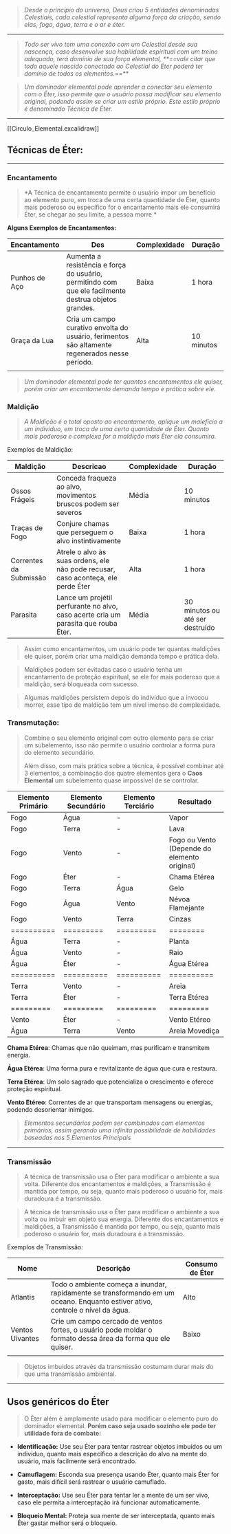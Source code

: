 > *Desde o princípio do universo, Deus criou 5 entidades denominadas Celestiais, cada celestial representa alguma força da criação, sendo elas, fogo, água, terra e o ar e éter.*
---
> *Todo ser vivo tem uma conexão com um Celestial desde sua nascença, caso desenvolve sua habilidade espiritual com um treino adequado, terá domínio de sua força elemental, **==vale citar que todo aquele nascido conectado ao Celestial do Éter poderá ter domínio de todos os elementos.*==**

> *Um dominador elemental pode aprender a conectar seu elemento com o Éter, isso permite que o usuário possa modificar seu elemento original, podendo assim se criar um estilo próprio. Este estilo próprio é denominado Técnica de Éter.*
---
   [[Circulo_Elemental.excalidraw]]
## Técnicas de Éter:
---
### Encantamento

> *A Técnica de encantamento permite o usuário impor um benefício ao elemento puro, em troca de uma certa quantidade de Éter, quanto mais poderoso ou específico for o encantamento mais ele consumirá Éter, se chegar ao seu limite, a pessoa morre *

**Alguns Exemplos de Encantamentos:**

| Encantamento  | Des                                                                                                  | Complexidade | Duração    |
| ------------- | ---------------------------------------------------------------------------------------------------- | ------------ | ---------- |
| Punhos de Aço | Aumenta a resistência e força do usuário, permitindo com que ele facilmente destrua objetos grandes. | Baixa        | 1 hora     |
| Graça da Lua  | Cria um campo curativo envolta do usuário, ferimentos são altamente regenerados nesse período.       | Alta         | 10 minutos |
|               |                                                                                                      |              |            |
> *Um dominador elemental pode ter quantos encantamentos ele quiser, porém criar um encantamento demanda tempo e prática sobre ele.*


### Maldição

> *A Maldição é o total oposto ao encantamento, aplique um malefício a um indivíduo, em troca de uma certa quantidade de Éter. Quanto mais poderosa e complexa for a maldição mais Éter ela consumira.*

Exemplos de Maldição:


| Maldição               | Descricao                                                                          | Complexidade | Duração                         |
| ---------------------- | ---------------------------------------------------------------------------------- | ------------ | ------------------------------- |
| Ossos Frágeis          | Conceda fraqueza ao alvo, movimentos bruscos podem ser severos                     | Média        | 10 minutos                      |
| Traças de Fogo         | Conjure chamas que perseguem o alvo instintivamente                                | Baixa        | 1 hora                          |
| Correntes da Submissão | Atrele o alvo às suas ordens, ele não pode recusar, caso aconteça, ele perde Éter  | Alta         | 1 hora                          |
| Parasita               | Lance um projétil perfurante no alvo, caso acerte cria um parasita que rouba Éter. | Média        | 30 minutos ou até ser destruído |
> Assim como encantamentos, um usuário pode ter quantas maldições ele quiser, porém criar uma maldição demanda tempo e prática dela.

> Maldições podem ser evitadas caso o usuário tenha um encantamento de proteção espiritual, se ele for mais poderoso que a maldição, será bloqueada com sucesso.

> Algumas maldições persistem depois do indivíduo que a invocou morrer, esse tipo de maldição tem um nível imenso de complexidade.

### Transmutação: 

> Combine o seu elemento original com outro elemento para se criar um subelemento, isso não permite o usuário controlar a forma pura do elemento secundário. 
> 
> Além disso, com mais prática sobre a técnica, é possível combinar até 3 elementos, a combinação dos quatro elementos gera o **Caos Elemental** um subelemento quase impossível de se controlar.

| Elemento Primário | Elemento Secundário | Elemento Terciário | Resultado                                    |
| ----------------- | ------------------- | ------------------ | -------------------------------------------- |
| Fogo              | Água                | -                  | Vapor                                        |
| Fogo              | Terra               | -                  | Lava                                         |
| Fogo              | Vento               | -                  | Fogo ou Vento (Depende do elemento original) |
| Fogo              | Éter                | -                  | Chama Etérea                                 |
| Fogo              | Terra               | Água               | Gelo                                         |
| Fogo              | Água                | Vento              | Névoa Flamejante                             |
| Fogo              | Vento               | Terra              | Cinzas                                       |
| ==========        | =========           | =========          | ========                                     |
| Água              | Terra               | -                  | Planta                                       |
| Água              | Vento               | -                  | Raio                                         |
| Água              | Éter                | -                  | Água Etérea                                  |
| ==========<br>    | ==========<br>      | ==========<br>     | ==========<br>                               |
| Terra             | Vento               | -                  | Areia                                        |
| Terra             | Éter                | -                  | Terra Etérea                                 |
| =========         | =========           | =========          | =========                                    |
| Vento             | Éter                | -                  | Vento Etéreo                                 |
| Água              | Terra               | Vento              | Areia Movediça                               |


**Chama Etérea**: Chamas que não queimam, mas purificam e transmitem energia.

**Água Etérea**: Uma forma pura e revitalizante de água que cura e restaura.

**Terra Etérea**: Um solo sagrado que potencializa o crescimento e oferece proteção espiritual.

**Vento Etéreo**: Correntes de ar que transportam mensagens ou energias, podendo desorientar inimigos.

>*Elementos secundários podem ser combinados com elementos primários, assim gerando uma infinita possibilidade de habilidades baseadas nos 5 Elementos Principais*
---
### Transmissão 

> A técnica de transmissão usa o Éter para modificar o ambiente a sua volta. Diferente dos encantamentos e maldições, a Transmissão é mantida por tempo, ou seja, quanto mais poderoso o usuário for, mais duradoura é a transmissão. 

> A técnica de transmissão usa o Éter para modificar o ambiente a sua volta ou imbuir em objeto sua energia. Diferente dos encantamentos e maldições, a Transmissão é mantida por tempo, ou seja, quanto mais poderoso o usuário for, mais duradoura é a transmissão.


Exemplos de Transmissão:

| Nome            | Descrição                                                                                                                      | Consumo de Éter |
| --------------- | ------------------------------------------------------------------------------------------------------------------------------ | --------------- |
| Atlantis        | Todo o ambiente começa a inundar, rapidamente se transformando em um oceano. Enquanto estiver ativo, controle o nível da água. | Alto            |
| Ventos Uivantes | Crie um campo cercado de ventos fortes, o usuário pode moldar o formato dessa área da forma que ele quiser.                    | Baixo           |
|                 |                                                                                                                                |                 |

> Objetos imbuídos através da transmissão costumam durar mais do que uma transmissão ambiental.

--- 
## Usos genéricos do Éter
> O Éter além é amplamente usado para modificar o elemento puro do dominador elemental. **Porém caso seja usado sozinho ele pode ter utilidade fora de combate:**

* **Identificação:** Use seu Éter para tentar rastrear objetos imbuídos ou um indivíduo, quanto mais específico a descrição do alvo na mente do usuário, mais facilmente será encontrado.

* **Camuflagem:** Esconda sua presença usando Éter, quanto mais Éter for gasto, mais difícil será rastrear o usuário camuflado.

* **Interceptação:** Use seu Éter para tentar ler a mente de um ser vivo, caso ele permita a interceptação irá funcionar automaticamente.

* **Bloqueio Mental:** Proteja sua mente de ser interceptada, quanto mais Éter gastar melhor será o bloqueio.
